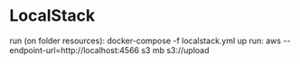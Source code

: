 # LocalStack
run (on folder resources): 
docker-compose -f localstack.yml up
run: 
aws --endpoint-url=http://localhost:4566 s3 mb s3://upload
